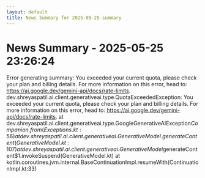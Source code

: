 ```yaml
---
layout: default
title: News Summary for 2025-05-25-summary
---
```

# News Summary - 2025-05-25 23:26:24

Error generating summary: You exceeded your current quota, please check your plan and billing details. For more information on this error, head to: https://ai.google.dev/gemini-api/docs/rate-limits.
dev.shreyaspatil.ai.client.generativeai.type.QuotaExceededException: You exceeded your current quota, please check your plan and billing details. For more information on this error, head to: https://ai.google.dev/gemini-api/docs/rate-limits.
	at dev.shreyaspatil.ai.client.generativeai.type.GoogleGenerativeAIException$Companion.from(Exceptions.kt:56)
	at dev.shreyaspatil.ai.client.generativeai.GenerativeModel.generateContent(GenerativeModel.kt:107)
	at dev.shreyaspatil.ai.client.generativeai.GenerativeModel$generateContent$1.invokeSuspend(GenerativeModel.kt)
	at kotlin.coroutines.jvm.internal.BaseContinuationImpl.resumeWith(ContinuationImpl.kt:33)